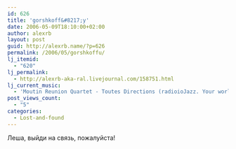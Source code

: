 ```yaml
---
id: 626
title: 'gorshkoff&#8217;у'
date: 2006-05-09T18:10:00+02:00
author: alexrb
layout: post
guid: http://alexrb.name/?p=626
permalink: /2006/05/gorshkoffu/
lj_itemid:
  - "620"
lj_permalink:
  - http://alexrb-aka-ral.livejournal.com/158751.html
lj_current_music:
  - 'Moutin Reunion Quartet - Toutes Directions (radioioJazz. Your world. Your station. No boundaries. ©2'
post_views_count:
  - "5"
categories:
  - Lost-and-found
---
```

Леша, выйди на связь, пожалуйста!